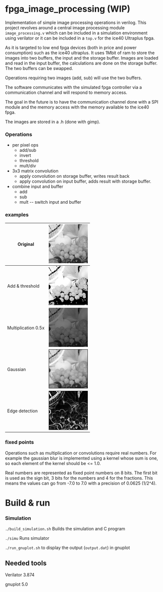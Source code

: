 # fpga_image_processing (WIP)

Implementation of simple image processing operations in verilog. This project revolves around a central image processing module `image_processing.v` which can be included in a simulation environment using verilator or it can be included in a `top.v` for the ice40 Ultraplus fpga.

As it is targeted to low end fpga devices (both in price and power consumption) such as the ice40 ultraplus. It uses 1Mbit of ram to store the images into
two buffers, the input and the storage buffer.
Images are loaded and read in the input buffer, the calculations are done on the storage buffer. The two buffers can be swapped.

Operations requiring two images (add, sub) will use the two buffers.

The software communicates with the simulated fpga controller via a communication channel and will respond to memory access.

The goal in the future is to have the communication channel done with a SPI module and the memory access with the memory available to the ice40 fpga.

The images are stored in a .h (done with gimp).

### Operations
- per pixel ops
   - add/sub
   - invert
   - threshold
   - mult/div
- 3x3 matrix convolution
   - apply convolution on storage buffer, writes result back
   - apply convolution on input buffer, adds result with storage buffer.
- combine input and buffer
   - add
   - sub
   - mult
-- switch input and buffer

### examples

| Original  | ![original](examples/image_fruits_128.png) |
| -------  | ------- |
| Add & threshold  | ![threshold](examples/cadd_threshold.png)  |
| Multiplication 0.5x | ![mult](examples/cmult.png)  |
| Gaussian  | ![gaussian](examples/cgaussian.png)  |
| Edge detection  | ![edge_detect](examples/cedge_detection.png)   |

### fixed points

Operations such as multiplication or convolutions require real numbers. For example the gaussian blur
is implemented using a kernel whose sum is one, so each element of the kernel should be <= 1.0.

Real numbers are represented as fixed point numbers on 8 bits.
The first bit is used as the sign bit, 3 bits for the numbers and 4 for the fractions.
This means the values can go from -7.0 to 7.0 with a precision of 0.0625 (1/2^4).

<!-- ### Commands
- format: command+data_to_receive-data_to_send
- set_params/init, command+width[15:0] height[15:0]-
- send_image, command+image[width*height:0]-
- read_image, command+-image[width*height:0]
- get_status command+-status[31:0]
- apply_add command+val[15:0]
- threshold command+val[7:0]+replacement[7:0]+upper[0] (upper == 1 will replace everything >val with replacement) -->

# Build & run

### Simulation

`./build_simulation.sh` Builds the simulation and C program

`./simu` Runs simulator

`./run_gnuplot.sh` to display the output (`output.dat`) in gnuplot

## Needed tools

Verilator 3.874

gnuplot 5.0
